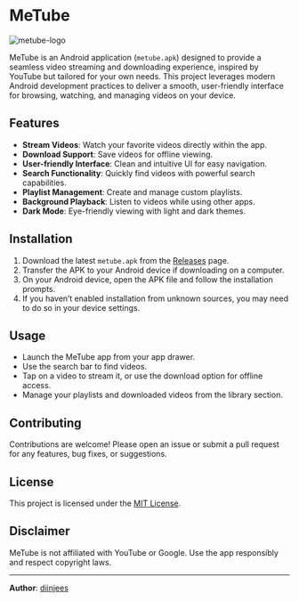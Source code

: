 # MeTube
![metube-logo](https://github.com/user-attachments/assets/09f994fd-5fa2-4292-8097-b310c030eacf)

MeTube is an Android application (`metube.apk`) designed to provide a seamless video streaming and downloading experience, inspired by YouTube but tailored for your own needs. This project leverages modern Android development practices to deliver a smooth, user-friendly interface for browsing, watching, and managing videos on your device.

## Features

- **Stream Videos**: Watch your favorite videos directly within the app.
- **Download Support**: Save videos for offline viewing.
- **User-friendly Interface**: Clean and intuitive UI for easy navigation.
- **Search Functionality**: Quickly find videos with powerful search capabilities.
- **Playlist Management**: Create and manage custom playlists.
- **Background Playback**: Listen to videos while using other apps.
- **Dark Mode**: Eye-friendly viewing with light and dark themes.

## Installation

1. Download the latest `metube.apk` from the [Releases](https://github.com/diinjees/MeTube/releases) page.
2. Transfer the APK to your Android device if downloading on a computer.
3. On your Android device, open the APK file and follow the installation prompts.
4. If you haven’t enabled installation from unknown sources, you may need to do so in your device settings.

## Usage

- Launch the MeTube app from your app drawer.
- Use the search bar to find videos.
- Tap on a video to stream it, or use the download option for offline access.
- Manage your playlists and downloaded videos from the library section.

## Contributing

Contributions are welcome! Please open an issue or submit a pull request for any features, bug fixes, or suggestions.

## License

This project is licensed under the [MIT License](LICENSE).

## Disclaimer

MeTube is not affiliated with YouTube or Google. Use the app responsibly and respect copyright laws.

---

**Author**: [diinjees](https://github.com/diinjees)
